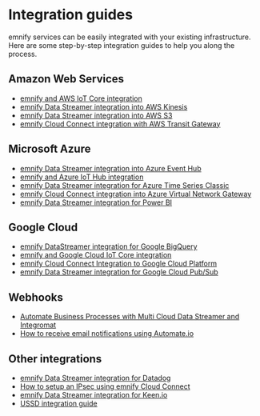 # Integration guides

emnify services can be easily integrated with your existing infrastructure.
Here are some step-by-step integration guides to help you along the process.

## Amazon Web Services

- [emnify and AWS IoT Core integration](https://www.emnify.com/integration-guides/emnify-and-aws-iot-core-integration)
- [emnify Data Streamer integration into AWS Kinesis](https://www.emnify.com/en/developer-hub/emnify-datastreamer-integration-into-aws-kinesis)
- [emnify Data Streamer integration into AWS S3](https://www.emnify.com/en/developer-hub/emnify-datastreamer-integration-into-aws-s3)
- [emnify Cloud Connect integration with AWS Transit Gateway](https://www.emnify.com/en/developer-hub/emnify-cloud-connect-into-aws-transit-gateway)

## Microsoft Azure

- [emnify Data Streamer integration into Azure Event Hub](https://www.emnify.com/en/developer-hub/emnify-datastreamer-integration-into-azure-event-hub)
- [emnify and Azure IoT Hub integration](https://www.emnify.com/en/developer-hub/emnify-and-azure-iot-hub-integration)
- [emnify Data Streamer integration for Azure Time Series Classic](https://www.emnify.com/en/developer-hub/emnify-datastreamer-integration-for-azure-time-series-classic)
- [emnify Cloud Connect integration into Azure Virtual Network Gateway](https://www.emnify.com/en/developer-hub/emnify-cloud-connect-azure-integration)
- [emnify Data Streamer integration for Power BI](https://www.emnify.com/en/developer-hub/emnify-datastreamer-integration-for-power-bi)

## Google Cloud

- [emnify DataStreamer integration for Google BigQuery](https://www.emnify.com/en/developer-hub/datastreamer-integration-google-bigquery)
- [emnify and Google Cloud IoT Core integration](https://www.emnify.com/en/developer-hub/emnify-and-google-cloud-iot-core-integration)
- [emnify Cloud Connect Integration to Google Cloud Platform](https://www.emnify.com/en/developer-hub/emnify-cloudconnect-integration-to-google-cloud-platform)
- [emnify Data Streamer integration for Google Cloud Pub/Sub](https://www.emnify.com/en/developer-hub/datastreamer-integration-into-google-cloud-pubsub)


## Webhooks

- [Automate Business Processes with Multi Cloud Data Streamer and Integromat](https://www.emnify.com/en/developer-hub/emnify-mcds-integromat-integration)
- [How to receive email notifications using Automate.io](https://www.emnify.com/en/developer-hub/how-to-receice-email-notifications-using-automate.io)

## Other integrations

- [emnify Data Streamer integration for Datadog](https://www.emnify.com/en/developer-hub/emnify-datastreamer-integration-for-datadog)
- [How to setup an IPsec using emnify Cloud Connect](https://www.emnify.com/en/developer-hub/how-to-setup-an-ipsec-using-emnify-cloudconnect)
- [emnify Data Streamer integration for Keen.io](https://www.emnify.com/integration-guides/emnify-datastreamer-integration-for-keen-io)
- [USSD integration guide](https://www.emnify.com/en/developer-hub/ussd-integration-guide)
